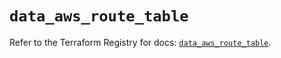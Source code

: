 # `data_aws_route_table`

Refer to the Terraform Registry for docs: [`data_aws_route_table`](https://registry.terraform.io/providers/hashicorp/aws/6.14.0/docs/data-sources/route_table).
